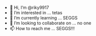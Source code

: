 - 👋 Hi, I’m @riky9917
- 👀 I’m interested in ... tetas
- 🌱 I’m currently learning ... SEGGS
- 💞️ I’m looking to collaborate on ... no one
- 📫 How to reach me ... SEGGS!!!

<!---
riky9917/riky9917 is a ✨ special ✨ repository because its `README.md` (this file) appears on your GitHub profile.
You can click the Preview link to take a look at your changes.
--->

